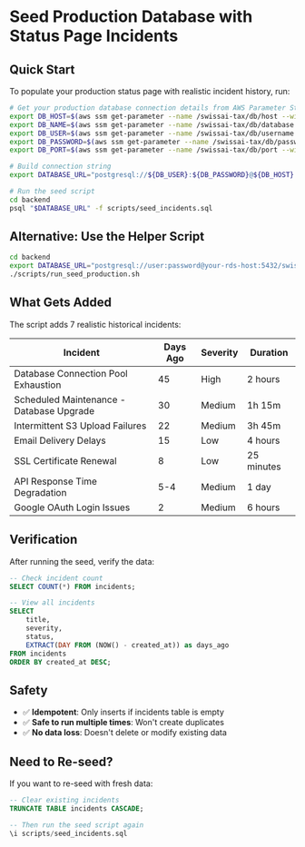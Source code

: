 # Seed Production Database with Status Page Incidents

## Quick Start

To populate your production status page with realistic incident history, run:

```bash
# Get your production database connection details from AWS Parameter Store
export DB_HOST=$(aws ssm get-parameter --name /swissai-tax/db/host --with-decryption --region us-east-1 --query 'Parameter.Value' --output text)
export DB_NAME=$(aws ssm get-parameter --name /swissai-tax/db/database --with-decryption --region us-east-1 --query 'Parameter.Value' --output text)
export DB_USER=$(aws ssm get-parameter --name /swissai-tax/db/username --with-decryption --region us-east-1 --query 'Parameter.Value' --output text)
export DB_PASSWORD=$(aws ssm get-parameter --name /swissai-tax/db/password --with-decryption --region us-east-1 --query 'Parameter.Value' --output text)
export DB_PORT=$(aws ssm get-parameter --name /swissai-tax/db/port --with-decryption --region us-east-1 --query 'Parameter.Value' --output text 2>/dev/null || echo "5432")

# Build connection string
export DATABASE_URL="postgresql://${DB_USER}:${DB_PASSWORD}@${DB_HOST}:${DB_PORT}/${DB_NAME}"

# Run the seed script
cd backend
psql "$DATABASE_URL" -f scripts/seed_incidents.sql
```

## Alternative: Use the Helper Script

```bash
cd backend
export DATABASE_URL="postgresql://user:password@your-rds-host:5432/swissai_tax"
./scripts/run_seed_production.sh
```

## What Gets Added

The script adds 7 realistic historical incidents:

| Incident | Days Ago | Severity | Duration |
|----------|----------|----------|----------|
| Database Connection Pool Exhaustion | 45 | High | 2 hours |
| Scheduled Maintenance - Database Upgrade | 30 | Medium | 1h 15m |
| Intermittent S3 Upload Failures | 22 | Medium | 3h 45m |
| Email Delivery Delays | 15 | Low | 4 hours |
| SSL Certificate Renewal | 8 | Low | 25 minutes |
| API Response Time Degradation | 5-4 | Medium | 1 day |
| Google OAuth Login Issues | 2 | Medium | 6 hours |

## Verification

After running the seed, verify the data:

```sql
-- Check incident count
SELECT COUNT(*) FROM incidents;

-- View all incidents
SELECT
    title,
    severity,
    status,
    EXTRACT(DAY FROM (NOW() - created_at)) as days_ago
FROM incidents
ORDER BY created_at DESC;
```

## Safety

- ✅ **Idempotent**: Only inserts if incidents table is empty
- ✅ **Safe to run multiple times**: Won't create duplicates
- ✅ **No data loss**: Doesn't delete or modify existing data

## Need to Re-seed?

If you want to re-seed with fresh data:

```sql
-- Clear existing incidents
TRUNCATE TABLE incidents CASCADE;

-- Then run the seed script again
\i scripts/seed_incidents.sql
```
